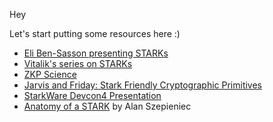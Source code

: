 Hey

Let's start putting some resources here :) 

* [Eli Ben-Sasson presenting STARKs](https://www.youtube.com/watch?v=HJ9K_o-RRSY)
* [Vitalik's series on STARKs](https://vitalik.ca/general/2017/11/09/starks_part_1.html)
* [ZKP Science](https://zkp.science)
* [Jarvis and Friday: Stark Friendly Cryptographic Primitives](https://www.esat.kuleuven.be/cosic/jarvis-and-friday-stark-friendly-cryptographic-primitives/)
* [StarkWare Devcon4 Presentation](https://github.com/ZeroKnowledgefm/STARKs/blob/master/docs/StarkWareDevcon4Presentation.pdf)
* [Anatomy of a STARK](https://aszepieniec.github.io/stark-anatomy/) by Alan Szepieniec
